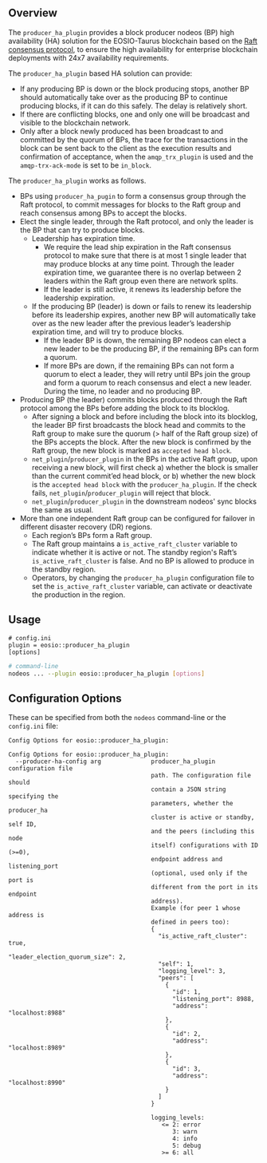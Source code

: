 
## Overview

The `producer_ha_plugin` provides a block producer nodeos (BP) high availability (HA) solution for the EOSIO-Taurus blockchain based on the [Raft consensus protocol](https://raft.github.io/raft.pdf), to ensure the high availability for enterprise blockchain deployments with 24x7 availability requirements.

The `producer_ha_plugin` based HA solution can provide:

- If any producing BP is down or the block producing stops, another BP should automatically take over as the producing BP to continue producing blocks, if it can do this safely. The delay is relatively short.
- If there are conflicting blocks, one and only one will be broadcast and visible to the blockchain network.
- Only after a block newly produced has been broadcast to and committed by the quorum of BPs, the trace for the transactions in the block can be sent back to the client as the execution results and confirmation of acceptance, when the `amqp_trx_plugin` is used and the `amqp-trx-ack-mode` is set to be `in_block`.

The `producer_ha_plugin` works as follows.

- BPs using `producer_ha_pugin` to form a consensus group through the Raft protocol, to commit messages for blocks to the Raft group and reach consensus among BPs to accept the blocks.
- Elect the single leader, through the Raft protocol, and only the leader is the BP that can try to produce blocks.
  - Leadership has expiration time.
    - We require the lead ship expiration in the Raft consensus protocol to make sure that there is at most 1 single leader that may produce blocks at any time point. Through the leader expiration time, we guarantee there is no overlap between 2 leaders within the Raft group even there are network splits.
    - If the leader is still active, it renews its leadership before the leadership expiration.
  - If the producing BP (leader) is down or fails to renew its leadership before its leadership expires, another new BP will automatically take over as the new leader after the previous leader’s leadership expiration time, and will try to produce blocks.
    - If the leader BP is down, the remaining BP nodeos can elect a new leader to be the producing BP, if the remaining BPs can form a quorum.
    - If more BPs are down, if the remaining BPs can not form a quorum to elect a leader, they will retry until BPs join the group and form a quorum to reach consensus and elect a new leader. During the time, no leader and no producing BP.
- Producing BP (the leader) commits blocks produced through the Raft protocol among the BPs before adding the block to its blocklog.
  - After signing a block and before including the block into its blocklog, the leader BP first broadcasts the block head and commits to the Raft group to make sure the quorum (> half of the Raft group size) of the BPs accepts the block. After the new block is confirmed by the Raft group, the new block is marked as `accepted head block`.
  - `net_plugin`/`producer_plugin` in the BPs in the active Raft group, upon receiving a new block, will first check a) whether the block is smaller than the current commit’ed head block, or b) whether the new block is the `accepted head block` with the `producer_ha_plugin`. If the check fails, `net_plugin`/`producer_plugin` will reject that block.
  - `net_plugin`/`producer_plugin` in the downstream nodeos' sync blocks the same as usual.
- More than one independent Raft group can be configured for failover in different disaster recovery (DR) regions.
  - Each region’s BPs form a Raft group.
  - The Raft group maintains a `is_active_raft_cluster` variable to indicate whether it is active or not. The standby region's Raft’s `is_active_raft_cluster` is false. And no BP is allowed to produce in the standby region.
  - Operators, by changing the `producer_ha_plugin` configuration file to set the `is_active_raft_cluster` variable, can activate or deactivate the production in the region.

## Usage

```console
# config.ini
plugin = eosio::producer_ha_plugin
[options]
```
```sh
# command-line
nodeos ... --plugin eosio::producer_ha_plugin [options]
```

## Configuration Options

These can be specified from both the `nodeos` command-line or the `config.ini` file:

```console
Config Options for eosio::producer_ha_plugin:

Config Options for eosio::producer_ha_plugin:
  --producer-ha-config arg              producer_ha_plugin configuration file
                                        path. The configuration file should
                                        contain a JSON string specifying the
                                        parameters, whether the producer_ha
                                        cluster is active or standby, self ID,
                                        and the peers (including this node
                                        itself) configurations with ID (>=0),
                                        endpoint address and listening_port
                                        (optional, used only if the port is
                                        different from the port in its endpoint
                                        address).
                                        Example (for peer 1 whose address is
                                        defined in peers too):
                                        {
                                          "is_active_raft_cluster": true,
                                          "leader_election_quorum_size": 2,
                                          "self": 1,
                                          "logging_level": 3,
                                          "peers": [
                                            {
                                              "id": 1,
                                              "listening_port": 8988,
                                              "address": "localhost:8988"
                                            },
                                            {
                                              "id": 2,
                                              "address": "localhost:8989"
                                            },
                                            {
                                              "id": 3,
                                              "address": "localhost:8990"
                                            }
                                          ]
                                        }

                                        logging_levels:
                                           <= 2: error
                                              3: warn
                                              4: info
                                              5: debug
                                           >= 6: all
```


